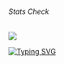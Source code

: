 <!-- 
<div class="hero">
    <h3>Hello Welcome to Mustak's Profile 👋</h3>
</div> -->

<!-- <div class="logos">
    <p><a href="https://www.linkedin.com/in/mustbemustak/" title="LinkedIn"><img src="https://img.shields.io/badge/LinkedIn-0077B5?style=for-the-badge&amp;logo=linkedin&amp;logoColor=white" alt="Markdown Logo"></a> 
<a href="https://soundcloud.com/sky9nine"><img src="https://img.shields.io/badge/SoundCloud-FF3300?style=for-the-badge&amp;logo=soundcloud&amp;logoColor=white" alt="Markdown Logo"></a></p>
</div> -->
<!-- <div class=cat>
    <img src="https://thumbs.gfycat.com/FearfulThickHarborseal-max-1mb.gif">
</div> -->

###### Stats Check
<div>
    <img src="https://github-readme-streak-stats.herokuapp.com/?user={Mus1ak}&theme=tokyonight">
</div>


<a href="https://git.io/typing-svg"><img src="https://readme-typing-svg.demolab.com?font=Fira+Code&pause=1000&color=F7F7F7&center=true&vCenter=true&width=435&lines=Hello+Guys+!+I+am+Mustak;I+am+a+Music+Producer;I'm+also+interested+in+front-end+dev;I+enjoy+3D+modelling+as+well" alt="Typing SVG" /></a>

<!-- Music is ♡
<p >
    <img src="https://spotify-recently-played-readme.vercel.app/api?user=31o27432rmwtps6w6w7r4h2rsjou">
</p>
 -->
